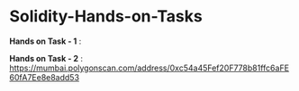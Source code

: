 # Solidity-Hands-on-Tasks


**Hands on Task - 1** :





**Hands on Task - 2** :
https://mumbai.polygonscan.com/address/0xc54a45Fef20F778b81ffc6aFE60fA7Ee8e8add53